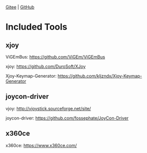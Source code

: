 [Gitee](https://gitee.com/kljzndx/joycon-tools-package) | [GitHub](https://github.com/kljzndx/joycon-tools-package)

# Included Tools

## xjoy

ViGEmBus: https://github.com/ViGEm/ViGEmBus

xjoy: https://github.com/DuroSoft/XJoy

Xjoy-Keymap-Generator: https://github.com/kljzndx/Xjoy-Keymap-Generator

## joycon-driver

vjoy: http://vjoystick.sourceforge.net/site/

joycon-driver: https://github.com/fossephate/JoyCon-Driver

## x360ce

x360ce: https://www.x360ce.com/